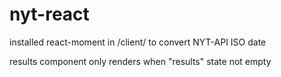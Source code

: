 # nyt-react

installed react-moment in /client/ to convert NYT-API ISO date

results component only renders when "results" state not empty